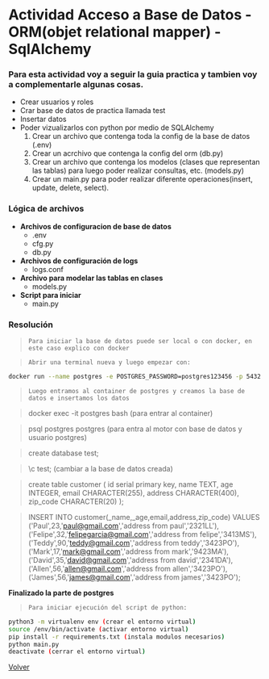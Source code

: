 # Actividad Acceso a Base de Datos - ORM(objet relational mapper) - SqlAlchemy

### Para esta actividad voy a seguir la guia practica y tambien voy a complementarle algunas cosas.

- Crear usuarios y roles
- Crar base de datos de practica llamada test
- Insertar datos
- Poder vizualizarlos con python por medio de SQLAlchemy
    1. Crear un archivo que contenga toda la config de la base de datos (.env)
    2. Crear un acrchivo que contenga la config del orm (db.py)
    3. Crear un archivo que contenga los modelos (clases que representan las tablas) para luego poder realizar consultas, etc. (models.py)
    4. Crear un main.py para poder realizar diferente operaciones(insert, update, delete, select).
### Lógica de archivos
- **Archivos de configuracion de base de datos**
    * .env
    * cfg.py
    * db.py
- **Archivos de configuración de logs**
    * logs.conf
- **Archivo para modelar las tablas en clases**
    * models.py
- **Script para iniciar**
    * main.py
### Resolución

> `Para iniciar la base de datos puede ser local o con docker, en este caso explico con docker`

> `Abrir una terminal nueva y luego empezar con:`
```bash
docker run --name postgres -e POSTGRES_PASSWORD=postgres123456 -p 5432:5432 postgres:14 
```
> `Luego entramos al container de postgres y creamos la base de datos e insertamos los datos`

> docker exec -it postgres bash (para entrar al container)

> psql postgres postgres (para entra al motor con base de datos y usuario postgres)

> create database test;

> \c test; (cambiar a la base de datos creada)

> create table customer (
	id serial primary key,
	name TEXT,
	age INTEGER,
	email CHARACTER(255),
	address CHARACTER(400),
	zip_code CHARACTER(20)
);

> INSERT INTO customer(_name,_age,email,address,zip_code)
VALUES
('Paul',23,'paul@gmail.com','address from paul','2321LL'),
('Felipe',32,'felipegarcia@gmail.com','address from felipe','3413MS'),
('Teddy',90,'teddy@gmail.com','address from teddy','3423PO'),
('Mark',17,'mark@gmail.com','address from mark','9423MA'),
('David',35,'david@gmail.com','address from david','2341DA'),
('Allen',56,'allen@gmail.com','address from allen','3423PO'),
('James',56,'james@gmail.com','address from james','3423PO');<br>

**Finalizado la parte de postgres**

> `Para iniciar ejecución del script de python:`
```bash
python3 -m virtualenv env (crear el entorno virtual)
source /env/bin/activate (activar entorno virtual)
pip install -r requirements.txt (instala modulos necesarios)
python main.py
deactivate (cerrar el entorno virtual)
```


[Volver](../README.md)
